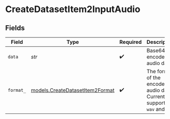# CreateDatasetItem2InputAudio


## Fields

| Field                                                                     | Type                                                                      | Required                                                                  | Description                                                               |
| ------------------------------------------------------------------------- | ------------------------------------------------------------------------- | ------------------------------------------------------------------------- | ------------------------------------------------------------------------- |
| `data`                                                                    | *str*                                                                     | :heavy_check_mark:                                                        | Base64 encoded audio data.                                                |
| `format_`                                                                 | [models.CreateDatasetItem2Format](../models/createdatasetitem2format.md)  | :heavy_check_mark:                                                        | The format of the encoded audio data. Currently supports `wav` and `mp3`. |